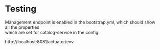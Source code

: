 # Testing
Management endpoint is enabled in the bootstrap.yml, which should show all the properties  
which are set for catalog-service in the config

http://localhost:8081/actuator/env

